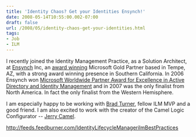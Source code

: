```yaml
---
title: 'Identity Chaos? Get your Identities Ensynch!'
date: 2008-05-14T10:55:00.002-07:00
draft: false
url: /2008/05/identity-chaos-get-your-identities.html
tags: 
- Job
- ILM
---
```


I recently joined the Identity Management Practice, as a Solution Architect, at [Ensynch](http://www.ensynch.com/) Inc, an [award winning](http://www.ensynch.com/PRItem.aspx?prID=70&year=2008) Microsoft Gold Partner based in Tempe, AZ, with a strong award winning presence in Southern California. In 2006 Ensynch won [Microsoft Worldwide Partner Award for Excellence in Active Directory and Identity Management](http://www.ensynch.com/PRItem.aspx?prID=46&year=2006) and in 2007 was the only finalist from North America. In fact the only finalist from the Western Hemisphere.  
  
I am especially happy to be working with [Brad Turner](http://www.identitychaos.com/), fellow ILM MVP and a good friend. I am also excited to work with the creator of the Camel Logic Configurator -- [Jerry Camel](http://digitalcamel.blogspot.com/).

http://feeds.feedburner.com/IdentityLifecycleManagerilmBestPractices